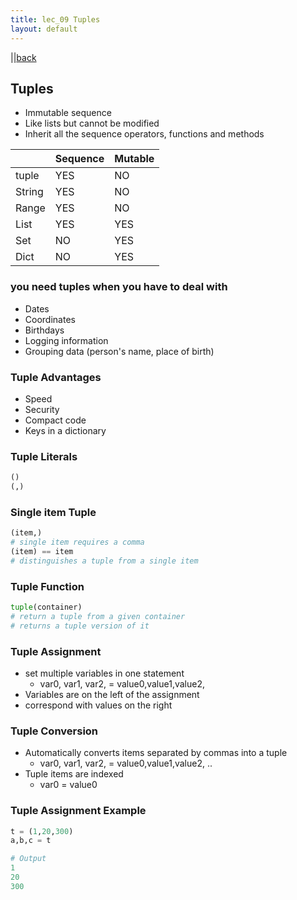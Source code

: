 ```yaml
---
title: lec_09 Tuples
layout: default
---
```


 ||[back](../index.html)

## Tuples

* Immutable sequence
* Like lists but cannot be modified
* Inherit all the sequence operators, functions and methods

|   | Sequence  | Mutable  |
|---|---|---|
|  tuple | YES  | NO  |
|  String | YES  | NO  |
|  Range | YES  | NO  |
|  List | YES  | YES  |
|  Set | NO | YES  |
| Dict  |  NO | YES  |

### you need tuples when you have to deal with

* Dates
* Coordinates
* Birthdays
* Logging information
* Grouping data (person's name, place of birth)

### Tuple Advantages

* Speed
* Security
* Compact code
* Keys in a dictionary

### Tuple Literals

```python
()
(,)
```

### Single item Tuple

```python
(item,)
# single item requires a comma
(item) == item
# distinguishes a tuple from a single item
```

### Tuple Function

```python
tuple(container)
# return a tuple from a given container
# returns a tuple version of it
```

### Tuple Assignment

* set multiple variables in one statement
  * var0, var1, var2, = value0,value1,value2, 
* Variables are on the left of the assignment
* correspond with values on the right

### Tuple Conversion

* Automatically converts items separated by commas into a tuple
  * var0, var1, var2, = value0,value1,value2, ..
* Tuple items are indexed
  * var0 = value0

### Tuple Assignment Example

```python
t = (1,20,300)
a,b,c = t

# Output
1
20
300
```